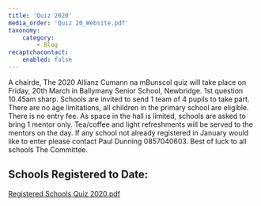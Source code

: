 ```yaml
---
title: 'Quiz 2020'
media_order: 'Quiz 20_Website.pdf'
taxonomy:
    category:
        - Blog
recaptchacontact:
    enabled: false
---
```


A chairde,
	The 2020 Allianz Cumann na mBunscol quiz will take place on Friday, 20th March in Ballymany Senior School, Newbridge. 1st question 10.45am sharp. Schools are invited to send 1 team of 4 pupils to take part. There are no age limitations, all children in the primary school are eligible. There is no entry fee. As space in the hall is limited, schools are asked to bring 1 mentor only. Tea/coffee and light refreshments will be served to the mentors on the day. 
	If any school not already registered in January would like to enter please contact Paul Dunning 0857040603. 
Best of luck to all schools
The Committee.

 ## Schools Registered to Date: ##
 [Registered Schools Quiz 2020.pdf](Quiz%2020_Website.pdf)